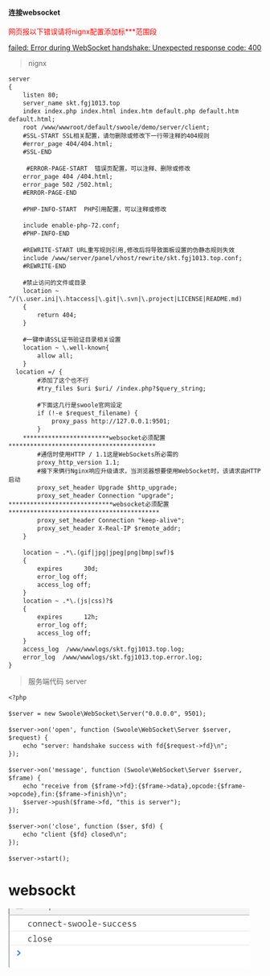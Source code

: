 #### 连接websocket

​	<span style="color:red">网页报以下错误请将nignx配置添加标***范围段</span>

​    <a href="https://blog.csdn.net/ItTvibe/article/details/81538096">failed: Error during WebSocket handshake: Unexpected response code: 400</a>

> nignx

```php+HTML
server
{
    listen 80;
    server_name skt.fgj1013.top
	index index.php index.html index.htm default.php default.htm default.html;
    root /www/wwwroot/default/swoole/demo/server/client;
    #SSL-START SSL相关配置，请勿删除或修改下一行带注释的404规则
    #error_page 404/404.html;
    #SSL-END
    
     #ERROR-PAGE-START  错误页配置，可以注释、删除或修改
    error_page 404 /404.html;
    error_page 502 /502.html;
    #ERROR-PAGE-END
    
    #PHP-INFO-START  PHP引用配置，可以注释或修改

	include enable-php-72.conf;
    #PHP-INFO-END
    
    #REWRITE-START URL重写规则引用,修改后将导致面板设置的伪静态规则失效
    include /www/server/panel/vhost/rewrite/skt.fgj1013.top.conf;
    #REWRITE-END
    
    #禁止访问的文件或目录
    location ~ ^/(\.user.ini|\.htaccess|\.git|\.svn|\.project|LICENSE|README.md)
    {
        return 404;
    }
    
    #一键申请SSL证书验证目录相关设置
    location ~ \.well-known{
        allow all;
    }
  location =/ {
        #添加了这个也不行
        #try_files $uri $uri/ /index.php?$query_string; 

        #下面这几行是swoole官网设定
        if (!-e $request_filename) {
            proxy_pass http://127.0.0.1:9501;
        }
	************************websocket必须配置*****************************************
        #通信时使用HTTP / 1.1这是WebSockets所必需的
        proxy_http_version 1.1;
        #接下来俩行Nginx响应升级请求，当浏览器想要使用WebSocket时，该请求由HTTP启动
        proxy_set_header Upgrade $http_upgrade;
        proxy_set_header Connection "upgrade";
*****************************websocket必须配置******************************************
        proxy_set_header Connection "keep-alive";
        proxy_set_header X-Real-IP $remote_addr;    
    }

    location ~ .*\.(gif|jpg|jpeg|png|bmp|swf)$
    {
        expires      30d;
        error_log off;
        access_log off; 
    }
    location ~ .*\.(js|css)?$
    {
        expires      12h;
        error_log off;
        access_log off; 
    }
	access_log  /www/wwwlogs/skt.fgj1013.top.log;
    error_log  /www/wwwlogs/skt.fgj1013.top.error.log;
}
```

> 服务端代码 server

```
<?php

$server = new Swoole\WebSocket\Server("0.0.0.0", 9501);

$server->on('open', function (Swoole\WebSocket\Server $server, $request) {
    echo "server: handshake success with fd{$request->fd}\n";
});

$server->on('message', function (Swoole\WebSocket\Server $server, $frame) {
    echo "receive from {$frame->fd}:{$frame->data},opcode:{$frame->opcode},fin:{$frame->finish}\n";
    $server->push($frame->fd, "this is server");
});

$server->on('close', function ($ser, $fd) {
    echo "client {$fd} closed\n";
});

$server->start();
```



<!DOCTYPE html>
<html>
<head>
	<title></title>
</head>
<body>
	<h1>websockt</h1>
	<script type="text/javascript">
		var wsUrl = "ws://skt.fgj1013.top";
		var websockt = new WebSocket(wsUrl);
		websockt.onopen = function(evt){
			console.log("connect-swoole-success");
		}
		websockt.onmessage = function(evt){
			console.log("ws-server-return-data:"+evt.data)
		}
		websockt.onclose = function(evt){
			console.log('close')
		}
     </script>
</body>
</html>

<img src="./img/websocket.png">